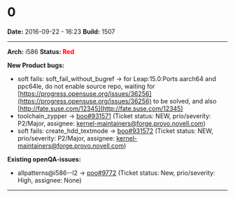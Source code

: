 # 0


**Date:** 2016-09-22 - 16:23
**Build:** 1507

---

**Arch:** i586
**Status: <span style="color: red;">Red</span>**

**New Product bugs:**

* soft fails: soft_fail_without_bugref -> for Leap:15.0:Ports aarch64 and ppc64le, do not enable source repo, waiting for [https://progress.opensuse.org/issues/36256](https://progress.opensuse.org/issues/36256) to be solved, and also [http://fate.suse.com/12345](http://fate.suse.com/12345)
* toolchain_zypper -> [boo#931571](https://bugzilla.opensuse.org/show_bug.cgi?id=931571 "no space left on device when upgrading ✓") (Ticket status: NEW, prio/severity: P2/Major, assignee: kernel-maintainers@forge.provo.novell.com)
* soft fails: create_hdd_textmode -> [boo#931572](https://bugzilla.opensuse.org/show_bug.cgi?id=931572 "no space left on device when upgrading ✓") (Ticket status: NEW, prio/severity: P2/Major, assignee: kernel-maintainers@forge.provo.novell.com)


**Existing openQA-issues:**

* allpatterns@i586--l2 -> [poo#9772](https://progress.opensuse.org/issues/9772 "Nothing works") (Ticket status: New, prio/severity: High, assignee: None)



---
